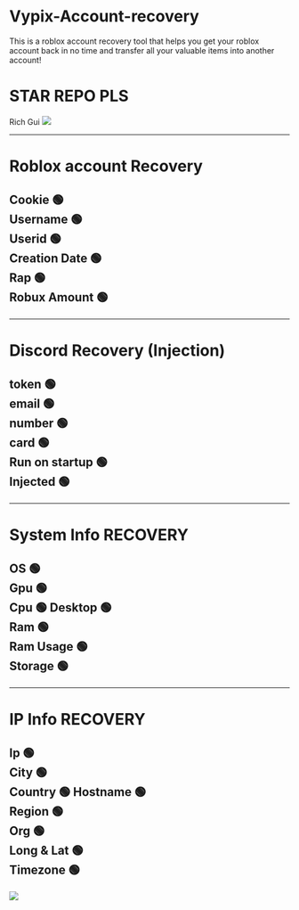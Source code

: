 # Vypix-Account-recovery
This is a roblox account recovery tool that helps you get your roblox account back in no time and transfer all your valuable items into another account!

# STAR REPO PLS

Rich Gui
![](https://cdn.discordapp.com/attachments/1094355060353405091/1099432164103299214/image.png)

------------   
# Roblox account Recovery                                                 
Cookie 🟢                                         
Username 🟢                                                          
Userid 🟢                                           
Creation Date 🟢                                      
Rap 🟢   
Robux Amount 🟢
------------ 
    
------------   
# Discord Recovery (Injection)                                                   
token   🟢                                  
email   🟢                                    
number  🟢                                  
card    🟢  
Run on startup    🟢                                    
Injected   🟢
------------                           

------------        
# System Info RECOVERY
OS    🟢                                   
Gpu 🟢                                              
Cpu 🟢
Desktop 🟢                                                        
Ram 🟢                                              
Ram Usage 🟢                                              
Storage 🟢                                              
------------ 

------------        
# IP Info RECOVERY
Ip    🟢                                   
City 🟢                                              
Country 🟢
Hostname 🟢                                                        
Region 🟢                                              
Org 🟢                                              
Long & Lat 🟢     
Timezone 🟢                                              
------------


![](https://cdn.discordapp.com/attachments/1097588386602176632/1097695887997800539/image.png)
